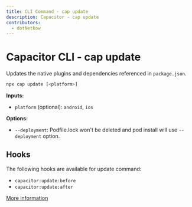```yaml
---
title: CLI Command - cap update
description: Capacitor - cap update
contributors:
  - dotNetkow
---
```


# Capacitor CLI - cap update

Updates the native plugins and dependencies referenced in `package.json`.

```bash
npx cap update [<platform>]
```

<strong>Inputs:</strong>

- `platform` (optional): `android`, `ios`

<strong>Options:</strong>

- `--deployment`: Podfile.lock won't be deleted and pod install will use `--deployment` option.

## Hooks

The following hooks are available for update command:

- `capacitor:update:before`
- `capacitor:update:after`

[More information](hooks)
